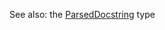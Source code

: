 See also: the <a href="javascript:openLink('/python_types/ParsedDocstring')">ParsedDocstring</a> type